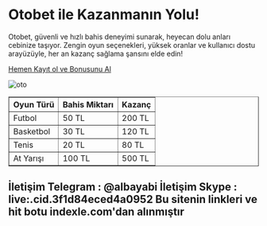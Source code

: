 # Otobet ile Kazanmanın Yolu!
Otobet, güvenli ve hızlı bahis deneyimi sunarak, heyecan dolu anları cebinize taşıyor. Zengin oyun seçenekleri, yüksek oranlar ve kullanıcı dostu arayüzüyle, her an kazanç sağlama şansını elde edin!

<a href="https://shortlinkapp.com/YTlMI"> Hemen Kayıt ol ve Bonusunu Al </a>

![oto](https://github.com/user-attachments/assets/fda53323-a1c5-4103-b0ef-dd5bb32f596e)

<table border="1" cellpadding="10" cellspacing="0">
  <thead>
    <tr>
      <th>Oyun Türü</th>
      <th>Bahis Miktarı</th>
      <th>Kazanç</th>
    </tr>
  </thead>
  <tbody>
    <tr>
      <td>Futbol</td>
      <td>50 TL</td>
      <td>200 TL</td>
    </tr>
    <tr>
      <td>Basketbol</td>
      <td>30 TL</td>
      <td>120 TL</td>
    </tr>
    <tr>
      <td>Tenis</td>
      <td>20 TL</td>
      <td>80 TL</td>
    </tr>
    <tr>
      <td>At Yarışı</td>
      <td>100 TL</td>
      <td>500 TL</td>
    </tr>
  </tbody>
</table>

<h2>İletişim Telegram : @albayabi İletişim Skype : live:.cid.3f1d84eced4a0952
Bu sitenin linkleri ve hit botu indexle.com'dan alınmıştır</h2>
